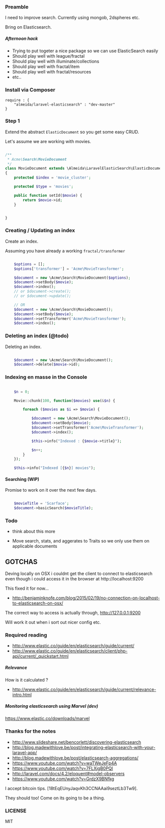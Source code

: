 ### Preamble

I need to improve search. Currently using mongob, 2dspheres etc.

Bring on Elasticsearch.

##### Afternoon hack

- Trying to put togeter a nice package so we can use ElasticSearch easily
- Should play well with league/fractal
- Should play well with illuminate/collections
- Should play well with fractal/item
- Should play well with fractal/resources
- etc..

### Install via Composer

	require : {
		"almeida/laravel-elasticsearch" : "dev-master"
	}


### Step 1

Extend the abstract `ElasticDocument` so you get some easy CRUD.

Let's assume we are working with movies.

```php

/**
 * Acme\Search\MovieDocument
 */
class MovieDocument extends \Almeida\LaravelElasticSearch\ElasticDocumentAbstract
{
	protected $index = 'movie_cluster';

	protected $type = 'movies';

	public function setId($movie) {
		return $movie->id;
	}


}
```

### Creating / Updating an index

Create an index.

Assuming you have already a working `fractal/transformer`

```php

	$options = [];
	$options['transformer'] = 'Acme\MovieTransformer';

	$document = new \Acme\Search\MovieDocument($options);
	$document->setBody($movie);
	$document->index();
	// or $document->create();
	// or $document->update();

	// OR
	$document = new \Acme\Search\MovieDocument();
	$document->setBody($movie);
	$document->setTransformer('Acme\MovieTransformer');
	$document->index();


```
### Deleting an index (@todo)

Deleting an index.

```php

	$document = new \Acme\Search\MovieDocument();
	$document->delete($movie->id);

```


### Indexing en masse in the Console

```php

	$n = 0;

	Movie::chunk(100, function($movies) use(&$n) {

		foreach ($movies as $i => $movie) {

			$document = new \Acme\Search\MovieDocument();
			$document->setBody($movie);
			$document->setTransformer('Acme\MovieTransformer');
			$document->index();

			$this->info("Indexed : {$movie->title}");

			$n++;
		}
	});

	$this->info("Indexed [{$n}] movies");

```

#### Searching (WIP)

Promise to work on it over the next few days.

```php

	$movieTitle = 'Scarface';
	$document->basicSearch($movieTitle);

```


### Todo

- think about this more

- Move search, stats, and aggerates to Traits so we only use them on applicable documents


## GOTCHAS

Deving locally on OSX i couldnt get the client to connect to elasticsearch even
though i could access it in the browser at http://localhost:9200

This fixed it for now...

- http://benjaminknofe.com/blog/2015/02/19/no-connection-on-localhost-to-elasticsearch-on-osx/

The correct way to access is actually through, http://127.0.0.1:9200

Will work it out when i sort out nicer config etc.

### Required reading

- http://www.elastic.co/guide/en/elasticsearch/guide/current/
- http://www.elastic.co/guide/en/elasticsearch/client/php-api/current/_quickstart.html

##### Relevance

How is it calculated ?

- http://www.elastic.co/guide/en/elasticsearch/guide/current/relevance-intro.html

##### Monitoring elasticsearch using Marvel (dev)

https://www.elastic.co/downloads/marvel


### Thanks for the notes

- http://www.slideshare.net/bencorlett/discovering-elasticsearch
- http://blog.madewithlove.be/post/integrating-elasticsearch-with-your-laravel-app/
- http://blog.madewithlove.be/post/elasticsearch-aggregations/
- https://www.youtube.com/watch?v=waTWeJeFp4A
- https://www.youtube.com/watch?v=7FLXjgB0PQI
- http://laravel.com/docs/4.2/eloquent#model-observers
- https://www.youtube.com/watch?v=GrdzX9BNfkg


I accept bitcoin tips. [18tEqEUnyJaqvKh3CCNAAai9seztLb3Tw9].

They should too! Come on its going to be a thing.

### LICENSE

MIT
